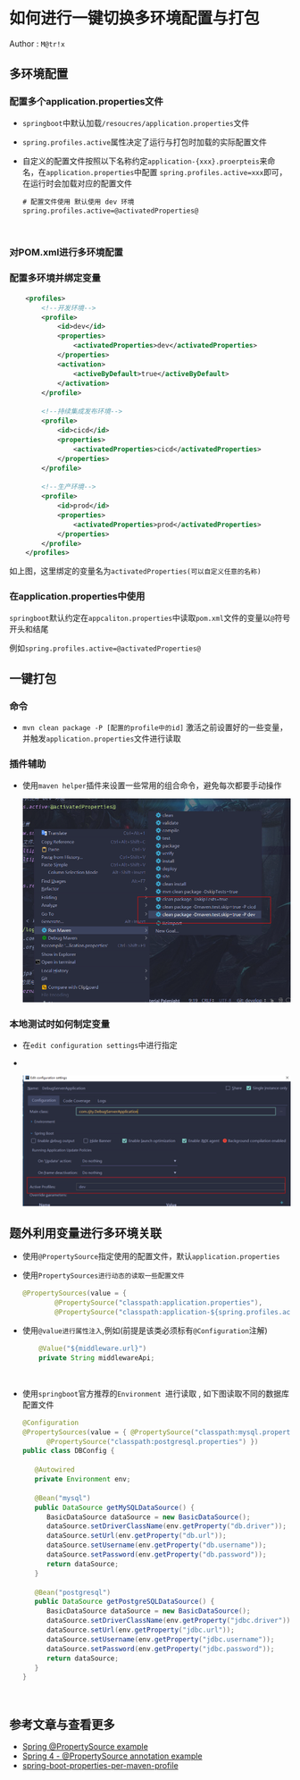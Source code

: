 # 如何进行一键切换多环境配置与打包

Author : `M@tr!x`

## 多环境配置

### 配置多个application.properties文件

- `springboot`中默认加载`/resoucres/application.properties`文件

- `spring.profiles.active`属性决定了运行与打包时加载的实际配置文件

- 自定义的配置文件按照以下名称约定`application-{xxx}.proerpteis`来命名，在`application.properties`中配置 `spring.profiles.active=xxx`即可，在运行时会加载对应的配置文件

  ```properties
  # 配置文件使用 默认使用 dev 环境
  spring.profiles.active=@activatedProperties@
  ```

  ​

### 对POM.xml进行多环境配置

### 配置多环境并绑定变量

```xml
    <profiles>
        <!--开发环境-->
        <profile>
            <id>dev</id>
            <properties>
                <activatedProperties>dev</activatedProperties>
            </properties>
            <activation>
                <activeByDefault>true</activeByDefault>
            </activation>
        </profile>

        <!--持续集成发布环境-->
        <profile>
            <id>cicd</id>
            <properties>
                <activatedProperties>cicd</activatedProperties>
            </properties>
        </profile>

        <!--生产环境-->
        <profile>
            <id>prod</id>
            <properties>
                <activatedProperties>prod</activatedProperties>
            </properties>
        </profile>
    </profiles>
```

如上图，这里绑定的变量名为`activatedProperties(可以自定义任意的名称)`

### 在application.properties中使用

`springboot`默认约定在`appcaliton.properties`中读取`pom.xml`文件的变量以`@`符号开头和结尾

例如`spring.profiles.active=@activatedProperties@`

## 一键打包

### 命令

- `mvn clean package -P [配置的profile中的id]` 激活之前设置好的一些变量，并触发`application.properties`文件进行读取

### 插件辅助

- 使用`maven helper`插件来设置一些常用的组合命令，避免每次都要手动操作

  ![mul-env-1](images/mul-env-1.png)

### 本地测试时如何制定变量

- 在`edit configuration settings`中进行指定

- ​

  ![mul-env-2](images/mul-env-2.png)

## 题外利用变量进行多环境关联

- 使用`@PropertySource`指定使用的配置文件，默认`application.properties`

- 使用`PropertySources进行动态的读取一些配置文件`

  ```java
  @PropertySources(value = {
          @PropertySource("classpath:application.properties"),
          @PropertySource("classpath:application-${spring.profiles.active}.properties")})
  ```

- 使用`@value进行属性注入`,例如(前提是该类必须标有`@Configuration`注解)

  ```java
      @Value("${middleware.url}")
      private String middlewareApi;
  ```

  ​

- 使用`springboot`官方推荐的`Environment `进行读取 , 如下图读取不同的数据库配置文件

  ```java
  @Configuration
  @PropertySources(value = { @PropertySource("classpath:mysql.properties"),
        @PropertySource("classpath:postgresql.properties") })
  public class DBConfig {

     @Autowired
     private Environment env;

     @Bean("mysql")
     public DataSource getMySQLDataSource() {
        BasicDataSource dataSource = new BasicDataSource();
        dataSource.setDriverClassName(env.getProperty("db.driver"));
        dataSource.setUrl(env.getProperty("db.url"));
        dataSource.setUsername(env.getProperty("db.username"));
        dataSource.setPassword(env.getProperty("db.password"));
        return dataSource;
     }

     @Bean("postgresql")
     public DataSource getPostgreSQLDataSource() {
        BasicDataSource dataSource = new BasicDataSource();
        dataSource.setDriverClassName(env.getProperty("jdbc.driver"));
        dataSource.setUrl(env.getProperty("jdbc.url"));
        dataSource.setUsername(env.getProperty("jdbc.username"));
        dataSource.setPassword(env.getProperty("jdbc.password"));
        return dataSource;
     }
  }
  ```

  ​

## 参考文章与查看更多

- [Spring @PropertySource example](https://www.mkyong.com/spring/spring-propertysources-example/)
- [Spring 4 - @PropertySource annotation example](https://www.boraji.com/spring-4-propertysource-annotation-example)
- [spring-boot-properties-per-maven-profile](http://dolszewski.com/spring/spring-boot-properties-per-maven-profile/)